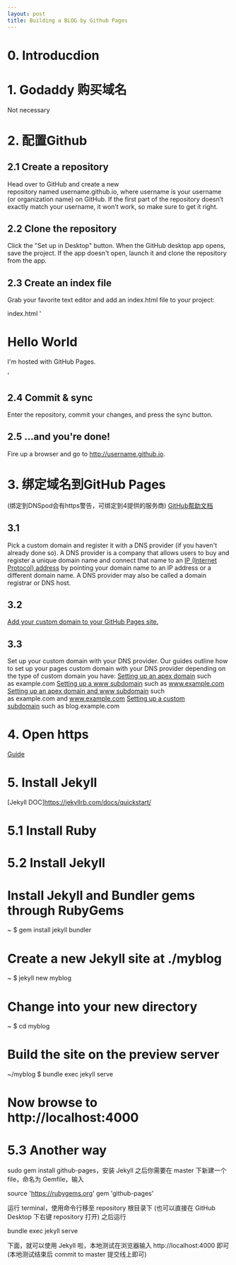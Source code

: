 ```yaml
---
layout: post
title: Building a BLOG by Github Pages
---
```

# 0. Introducdion
# 1. Godaddy 购买域名
Not necessary
# 2. 配置Github
## 2.1 Create a repository
Head over to GitHub and create a new repository named username.github.io, where username is your username (or organization name) on GitHub.
If the first part of the repository doesn’t exactly match your username, it won’t work, so make sure to get it right.

## 2.2 Clone the repository
Click the "Set up in Desktop" button. When the GitHub desktop app opens, save the project.
If the app doesn't open, launch it and clone the repository from the app.

## 2.3 Create an index file
Grab your favorite text editor and add an index.html file to your project:

  index.html
  '<!DOCTYPE html>
  <html>
  <body>
  <h1>Hello World</h1>
  <p>I'm hosted with GitHub Pages.</p>
  </body>
  </html>'

## 2.4 Commit & sync
Enter the repository, commit your changes, and press the sync button.

## 2.5 …and you're done!
Fire up a browser and go to http://username.github.io.

# 3. 绑定域名到GitHub Pages
(绑定到DNSpod会有https警告，可绑定到4提供的服务商)
[GitHub帮助文档](https://help.github.com/articles/quick-start-setting-up-a-custom-domain/)

## 3.1
Pick a custom domain and register it with a DNS provider (if you haven't already done so). A DNS provider is a company that allows users to buy and register a unique domain name and connect that name to an [IP (Internet Protocol) address](https://en.wikipedia.org/wiki/IP_address) by pointing your domain name to an IP address or a different domain name. A DNS provider may also be called a domain registrar or DNS host.

## 3.2
[Add your custom domain to your GitHub Pages site.](https://help.github.com/articles/adding-or-removing-a-custom-domain-for-your-github-pages-site)

## 3.3
Set up your custom domain with your DNS provider. Our guides outline how to set up your pages custom domain with your DNS provider depending on the type of custom domain you have:
[Setting up an apex domain](https://help.github.com/articles/setting-up-an-apex-domain) such as example.com
[Setting up a www subdomain](https://help.github.com/articles/setting-up-a-www-subdomain) such as www.example.com
[Setting up an apex domain and www subdomain](https://help.github.com/articles/setting-up-an-apex-domain-and-www-subdomain) such as example.com and www.example.com
[Setting up a custom subdomain](https://help.github.com/articles/setting-up-a-custom-subdomain) such as blog.example.com

# 4. Open https
[Guide](https://zhuanlan.zhihu.com/p/22667528)

# 5. Install Jekyll
[Jekyll DOC]https://jekyllrb.com/docs/quickstart/
# 5.1 Install Ruby
# 5.2 Install Jekyll
  # Install Jekyll and Bundler gems through RubyGems
  ~ $ gem install jekyll bundler
  # Create a new Jekyll site at ./myblog
  ~ $ jekyll new myblog
  # Change into your new directory
  ~ $ cd myblog
  # Build the site on the preview server
  ~/myblog $ bundle exec jekyll serve
  # Now browse to http://localhost:4000
# 5.3 Another way 
sudo gem install github-pages，安装 Jekyll
之后你需要在 master 下新建一个 file，命名为 Gemfile，输入

source 'https://rubygems.org'
gem 'github-pages'

运行 terminal，使用命令行移至 repository 根目录下 (也可以直接在 GitHub Desktop 下右键 repository 打开)
之后运行

bundle exec jekyll serve

下面，就可以使用 Jekyll 啦，本地测试在浏览器输入 http://localhost:4000 即可(本地测试结束后 commit to master 提交线上即可)
